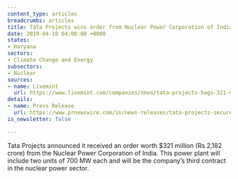 ```yaml
---
content_type: articles
breadcrumbs: articles
title: Tata Projects wins order from Nuclear Power Corporation of India
date: 2019-04-10 04:00:00 +0000
states:
- Haryana
sectors:
- Climate Change and Energy
subsectors:
- Nuclear
sources:
- name: Livemint
  url: https://www.livemint.com/companies/news/tata-projects-bags-321-million-order-from-npcil-1554299896825.html
details:
- name: Press Release
  url: https://www.prnewswire.com/in/news-releases/tata-projects-secures-npcil-order-totalling-around-usd-321-million-843847569.html
is_newsletter: false

---
```

Tata Projects announced it received an order worth $321 million (Rs 2,182 crore) from the Nuclear Power Corporation of India. This power plant will include two units of 700 MW each and will be the company’s third contract in the nuclear power sector.
